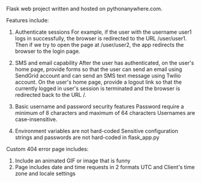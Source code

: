Flask web project written and hosted on pythonanywhere.com.

Features include:

1) Authenticate sessions
For example, if the user with the username user1 logs in successfully, the browser is 
redirected to the URL /user/user1. Then if we try to open the page at /user/user2, 
the app redirects the browser to the login page.

2) SMS and email capability
After the user has authenticated, on the user's home page, provide forms so that the 
user can send an email using SendGrid account and can send an SMS text message 
using Twilio account. On the user's home page, provide a logout link so that the 
currently logged in user's session is terminated and the browser is redirected back to the URL /.

3) Basic username and password security features
Password require a minimum of 8 characters and maximum of 64 characters
Usernames are case-insensitive.

4) Environment variables are not hard-coded
Sensitive configuration strings and passwords are not hard-coded in flask_app.py

Custom 404 error page includes:

1) Include an animated GIF or image that is funny
2) Page includes date and time requests in 2 formats
  UTC and Client's time zone and locale settings

